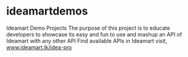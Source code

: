 # ideamartdemos
Ideamart Demo Projects
The purpose of this project is to educate developers to showcase its easy and fun to use and mashup an API of Ideamart with any other API
Find available APIs in Ideamart visit, www.ideamart.lk/idea-pro
